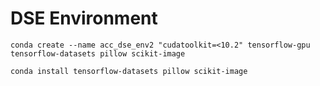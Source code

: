 # DSE Environment

`conda create --name acc_dse_env2 "cudatoolkit=<10.2" tensorflow-gpu tensorflow-datasets pillow scikit-image`

`conda install tensorflow-datasets pillow scikit-image`

